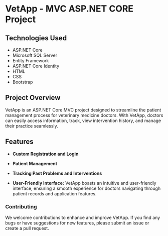 # VetApp - MVC ASP.NET CORE Project

## Technologies Used

- ASP.NET Core
- Microsoft SQL Server
- Entity Framework
- ASP.NET Core Identity
- HTML
- CSS
- Bootstrap

## Project Overview

VetApp is an ASP.NET Core MVC project designed to streamline the patient management process for veterinary medicine doctors. With VetApp, doctors can easily access information, track, view intervention history, and manage their practice seamlessly.

## Features

- **Custom Registration and Login**

- **Patient Management**

- **Tracking Past Problems and Interventions**

- **User-Friendly Interface:**
   VetApp boasts an intuitive and user-friendly interface, ensuring a smooth experience for doctors navigating through patient records and application features.

### Contributing
We welcome contributions to enhance and improve VetApp. If you find any bugs or have suggestions for new features, please submit an issue or create a pull request.
